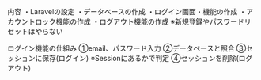 内容
・Laravelの設定
・データベースの作成
・ログイン画面・機能の作成
・アカウントロック機能の作成
・ログアウト機能の作成
※新規登録やパスワードリセットはやらない


ログイン機能の仕組み
①email、パスワード入力
②データベースと照合
③セッションに保存(ログイン)
※Sessionにあるかで判定
④セッションを削除(ログアウト)


